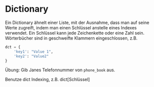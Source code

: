 # Dictionary

Ein Dictionary ähnelt einer Liste, mit der Ausnahme, dass man auf seine Werte zugreift, indem man einen Schlüssel
anstelle eines Indexes verwendet. Ein Schlüssel kann jede Zeichenkette oder eine Zahl sein. Wörterbücher
sind in geschweifte Klammern eingeschlossen, z.B.
```python
dct = {
    'key1': "Value 1",
    'key2': "Value2"
}
```

Übung: Gib Janes Telefonnummer von <code>phone_book</code> aus.

<div class='hint'>Benutze dict Indexing, z.B. dict[Schlüssel]</div>

